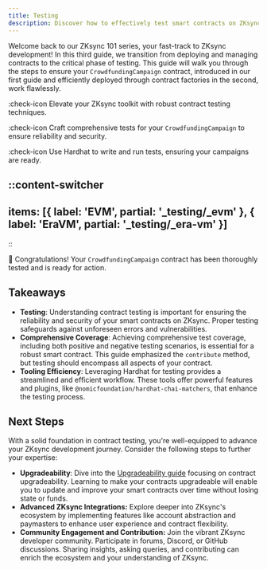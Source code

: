 ```yaml
---
title: Testing
description: Discover how to effectively test smart contracts on ZKsync Era ecosystem.
---
```


Welcome back to our ZKsync 101 series, your fast-track to ZKsync development!
In this third guide, we transition from deploying and managing contracts to the critical phase of testing.
This guide will walk you through the steps to ensure your `CrowdfundingCampaign` contract,
introduced in our first guide and efficiently deployed through contract factories in the second, work flawlessly.

:check-icon Elevate your ZKsync toolkit with robust contract testing techniques.

:check-icon Craft comprehensive tests for your `CrowdfundingCampaign` to ensure reliability and security.

:check-icon Use Hardhat to write and run tests, ensuring your campaigns are ready.

::content-switcher
---
items: [{
  label: 'EVM',
  partial: '_testing/_evm'
}, {
  label: 'EraVM',
  partial: '_testing/_era-vm'
}]
---
::

🎉 Congratulations! Your `CrowdfundingCampaign` contract
has been thoroughly tested and is ready for action.

## Takeaways

- **Testing**: Understanding contract testing is important for ensuring the reliability and security of your smart contracts
on ZKsync. Proper testing safeguards against unforeseen errors and vulnerabilities.
- **Comprehensive Coverage**: Achieving comprehensive test coverage, including both positive and negative testing
scenarios, is essential for a robust smart contract. This guide emphasized the `contribute` method,
but testing should encompass all aspects of your contract.
- **Tooling Efficiency**: Leveraging Hardhat for testing provides a streamlined and efficient workflow.
These tools offer powerful features and plugins, like `@nomicfoundation/hardhat-chai-matchers`,
that enhance the testing process.

## Next Steps

With a solid foundation in contract testing, you're well-equipped to advance your ZKsync
development journey. Consider the following steps to further your expertise:

- **Upgradeability**: Dive into the [Upgradeability guide](/zksync-era/guides/zksync-101/upgrading) focusing on contract upgradeability.
Learning to make your contracts upgradeable will enable you to update and improve your smart contracts
over time without losing state or funds.
- **Advanced ZKsync Integrations:** Explore deeper into ZKsync's ecosystem by
implementing features like account abstraction and paymasters to enhance user
experience and contract flexibility.
- **Community Engagement and Contribution:** Join the vibrant ZKsync developer community.
Participate in forums, Discord, or GitHub discussions. Sharing insights, asking queries,
and contributing can enrich the ecosystem and your understanding of ZKsync.
